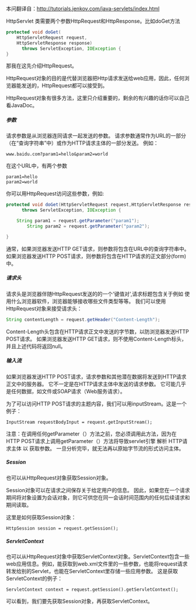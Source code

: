 本问翻译自：http://tutorials.jenkov.com/java-servlets/index.html

HttpServlet 类需要两个参数HttpRequest和HttpResponse。比如doGet方法
```java
protected void doGet(
    HttpServletRequest request,
    HttpServletResponse response)
      throws ServletException, IOException {
}
```
那我在这先介绍HttpRequest。

HttpRequest对象的目的是代替浏览器把Http请求发送给web应用，因此，任何浏览器能发送的，HttpRequest都可以接受到。

HttpRequest对象有很多方法，这里只介绍重要的，剩余的有兴趣的话你可以自己看JavaDoc。

#####    参数
请求参数是从浏览器连同请求一起发送的参数。 请求参数通常作为URL的一部分（在“查询字符串”中）或作为HTTP请求主体的一部分发送。 例如：
```
www.baidu.com?param1=hello&param2=world
```
在这个URL中，有两个参数
```
param1=hello
param2=world
```
你可以用HttpRequest访问这些参数，例如:
```java
protected void doGet(HttpServletRequest request,HttpServletResponse response)
      throws ServletException, IOException {

    String param1 = request.getParameter("param1");
        String param2 = request.getParameter("param2");

}
```
通常，如果浏览器发送HTTP GET请求，则参数将包含在URL中的查询字符串中。 如果浏览器发送HTTP POST请求，则参数将包含在HTTP请求的正文部分(form)中。

#####    请求头

请求头是浏览器伴随HttpRequest发送的的一个'键值对',请求标题包含关于例如 使用什么浏览器软件，浏览器能够接收哪些文件类型等等。
我们可以使用HttpRequest对象来接受请求头：
```java
String contentLength = request.getHeader("Content-Length");    
```
Content-Length头包含在HTTP请求正文中发送的字节数，以防浏览器发送HTTP POST请求。 如果浏览器发送HTTP GET请求，则不使用Content-Length标头，并且上述代码将返回null。

#####    输入流
如果浏览器发送HTTP POST请求，请求参数和其他潜在数据将发送到HTTP请求正文中的服务器。 它不一定是在HTTP请求主体中发送的请求参数。 它可能几乎是任何数据，如文件或SOAP请求（Web服务请求）。

为了可以访问HTTP POST请求的主题内容，我们可以用inputStream。这是一个例子：
```
InputStream requestBodyInput = request.getInputStream();   
```
注意：在调用任何getParameter（）方法之前，您必须调用此方法，因为在HTTP POST请求上调用getParameter（）方法将导致servlet引擎 解析 HTTP请求主体 以 获取参数。 一旦分析完毕，就无法再以原始字节流的形式访问主体。

#####    Session
也可以从HttpRequest对象获取Session对象。

Session对象可以在请求之间保存关于给定用户的信息。 因此，如果您在一个请求期间将对象设置为会话对象，则它可供您在同一会话时间范围内的任何后续请求和期间读取。

这里是如何获取Session对象：
```
HttpSession session = request.getSession();
```
#####    ServletContext

也可以从HttpRequest对象中获取ServletContext对象。ServletContext包含一些web应用信息。例如，能获取到web.xml文件里的一些参数，也能将request请求转发给别的Servlet，也能在ServletContext里存储一些应用参数。
这是获取ServletContext的例子：
```
ServletContext context = request.getSession().getServletContext();    
```
可以看到，我们要先获取Session对象，再获取ServletContext。






